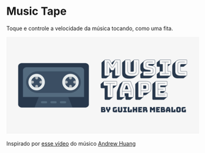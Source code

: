 # Music Tape

Toque e controle a velocidade da música tocando, como uma fita.

![Thumbnail](img/thumb.png)

Inspirado por [esse vídeo](https://www.youtube.com/watch?v=JZ-yp2cCGbQ) do músico [Andrew Huang](https://www.youtube.com/andrewhuang)